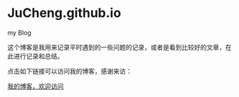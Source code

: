 # JuCheng.github.io
my Blog

这个博客是我用来记录平时遇到的一些问题的记录，或者是看到比较好的文章，在此进行记录和总结。

点击如下链接可以访问我的博客，感谢来访：

<a href="https://jucheng.github.io">我的博客，欢迎访问</a>